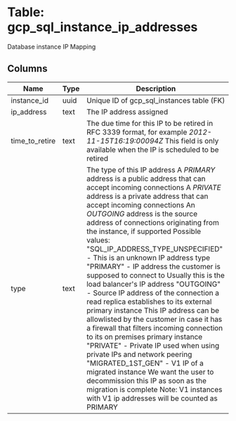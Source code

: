 
# Table: gcp_sql_instance_ip_addresses
Database instance IP Mapping
## Columns
| Name        | Type           | Description  |
| ------------- | ------------- | -----  |
|instance_id|uuid|Unique ID of gcp_sql_instances table (FK)|
|ip_address|text|The IP address assigned|
|time_to_retire|text|The due time for this IP to be retired in RFC 3339 format, for example *2012-11-15T16:19:00094Z* This field is only available when the IP is scheduled to be retired|
|type|text|The type of this IP address A *PRIMARY* address is a public address that can accept incoming connections A *PRIVATE* address is a private address that can accept incoming connections An *OUTGOING* address is the source address of connections originating from the instance, if supported  Possible values:   "SQL_IP_ADDRESS_TYPE_UNSPECIFIED" - This is an unknown IP address type   "PRIMARY" - IP address the customer is supposed to connect to Usually this is the load balancer's IP address   "OUTGOING" - Source IP address of the connection a read replica establishes to its external primary instance This IP address can be allowlisted by the customer in case it has a firewall that filters incoming connection to its on premises primary instance   "PRIVATE" - Private IP used when using private IPs and network peering   "MIGRATED_1ST_GEN" - V1 IP of a migrated instance We want the user to decommission this IP as soon as the migration is complete Note: V1 instances with V1 ip addresses will be counted as PRIMARY|
